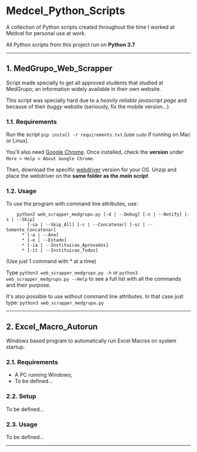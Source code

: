 # Medcel_Python_Scripts
A collection of Python scripts created throughout the time I worked at Medcel for personal use at work.

All Python scripts from this project run on **Python 3.7**
___

## 1. MedGrupo_Web_Scrapper
Script made specially to get all approved students that studied at MedGrupo; an information widely available in their own website.

This script was specially hard due to a _heavily reliable javascript page_ and because of their _buggy_ website (seriously, fix the mobile version...).

### 1.1. Requirements
Run the script `pip install -r requirements.txt` (use `sudo` if running on Mac or Linux).

You'll also need [Google Chrome](https://www.google.com/chrome/). Once installed, check the **version** under `More > Help > About Google Chrome`.

Then, download the specific [webdriver](http://chromedriver.chromium.org/downloads) version for your OS. Unzip and place the webdriver on the **same folder as the _main script_**.

### 1.2. Usage
To use the program with command line attributes, use:
```
	python3 web_scrapper_medgrupo.py [-d | --Debug] [-n | --Notify] [-s | --Skip]
		[-sa | --Skip_All] [-c | --Concatenar] [-sc | --Somente_Concatenar]
	  * [-a | --Ano]
	  * [-e | --Estado]
	  * [-ia | --Instituicao_Aprovados]
	  * [-it | --Instituicao_Todos]
```
(Use just 1 command with * at a time)

Type `python3 web_scrapper_medgrupo.py -h` or `python3 web_scrapper_medgrupo.py --Help` to see a full list with all the commands and their purpose.

It's also possible to use without command line attributes. In that case just type:
`python3 web_scrapper_medgrupo.py`
___

## 2. Excel_Macro_Autorun
Windows based program to automatically run Excel Macros on system startup.

### 2.1. Requirements

- A PC running Windows;
- To be defined...

### 2.2. Setup
To be defined...

### 2.3. Usage
To be defined...
___
